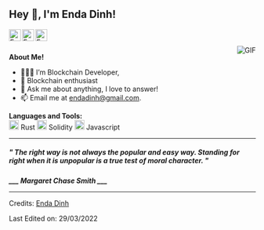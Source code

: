 <h2 title="hehehe"> Hey 👋, I'm Enda Dinh!</h2>

<a href="https://www.linkedin.com/in/endadinh/">
  <img align="left" alt="Enda's LinkedIn" width="24px" src="https://img.icons8.com/nolan/96/linkedin.png" />
</a>
<a href="https://www.instagram.com/d41dev_/">
  <img align="left" alt="Enda's Instagram" width="24px" src="https://img.icons8.com/nolan/96/instagram-new.png" />
</a>
<a href="https://twitter.com/endadinhh">
  <img align="left" alt="Enda's Twitter" width="24px" src="https://img.icons8.com/nolan/96/twitter.png" />
</a>

<br />
<br />

<img align="right" alt="GIF" src="https://media.giphy.com/media/LmNwrBhejkK9EFP504/giphy.gif" />

**About Me!**

- 👨🏽‍💻 I’m Blockchain Developer,
- 🌱 Blockchain enthusiast
- 💬 Ask me about anything, I love to answer!
- 📫 Email me at [endadinh@gmail.com](mailto:endadinh@gmail.com).

**Languages and Tools:**  
<code><img height="20" src="https://img.icons8.com/nolan/256/1A6DFF/C822FF/rust-programming-language--v1.png"/></code> Rust
<code><img height="20" src="https://img.icons8.com/nolan/96/ethereum.png"></code> Solidity
<code><img height="20" src="https://img.icons8.com/color/48/000000/javascript--v1.png"/></code> Javascript

-----

**<h5><i>" The right way is not always the popular and easy way. Standing for right when it is unpopular is a true test of moral character. "</i></h5>**

*<b>___ Margaret Chase Smith ___</b>*

-----

Credits: [Enda Dinh](https://github.com/endadinh)
              
Last Edited on: 29/03/2022
